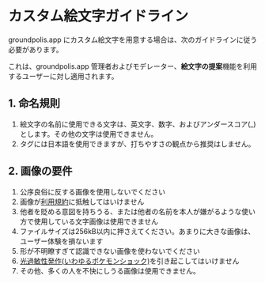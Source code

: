 # カスタム絵文字ガイドライン

groundpolis.app にカスタム絵文字を用意する場合は、次のガイドラインに従う必要があります。

これは、groundpolis.app 管理者およびモデレーター、**絵文字の提案**機能を利用するユーザーに対し適用されます。

## 1. 命名規則

1. 絵文字の名前に使用できる文字は、英文字、数字、およびアンダースコア(_)とします。その他の文字は使用できません。
2. タグには日本語を使用できますが、打ちやすさの観点から推奨はしません。

## 2. 画像の要件

1. 公序良俗に反する画像を使用しないでください
2. 画像が[利用規約](tos.md)に抵触してはいけません
3. 他者を貶める意図を持ちうる、または他者の名前を本人が嫌がるような使い方で使用している文字画像は使用できません
4. ファイルサイズは256kB以内に押さえてください。あまりに大きな画像は、ユーザー体験を損ないます
5. 形が不明瞭すぎて認識できない画像を使わないでください
6. [光過敏性発作(いわゆるポケモンショック)](https://ja.wikipedia.org/wiki/%E5%85%89%E9%81%8E%E6%95%8F%E6%80%A7%E7%99%BA%E4%BD%9C)を引き起こしてはいけません
7. その他、多くの人を不快にしうる画像は使用できません。
